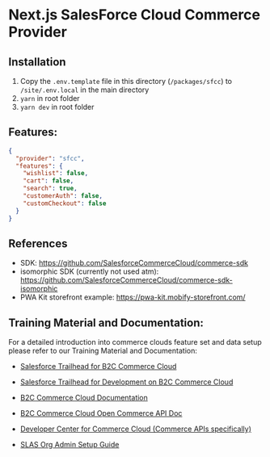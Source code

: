 # Next.js SalesForce Cloud Commerce Provider

## Installation

1. Copy the `.env.template` file in this directory (`/packages/sfcc`) to `/site/.env.local` in the main directory
2. `yarn` in root folder
3. `yarn dev` in root folder


## Features:
```json
{
  "provider": "sfcc",
  "features": {
    "wishlist": false,
    "cart": false,
    "search": true,
    "customerAuth": false,
    "customCheckout": false
  }
}
```

## References
 - SDK: https://github.com/SalesforceCommerceCloud/commerce-sdk
 - isomorphic SDK (currently not used atm): https://github.com/SalesforceCommerceCloud/commerce-sdk-isomorphic
 - PWA Kit storefront example: https://pwa-kit.mobify-storefront.com/

## Training Material and Documentation:
For a detailed introduction into commerce clouds feature set and data setup please refer to our Training Material and Documentation:

 - [Salesforce Trailhead for B2C Commerce Cloud](https://trailhead.salesforce.com/en/content/learn/trails/cc-overview)
 - [Salesforce Trailhead for Development on B2C Commerce Cloud](https://trailhead.salesforce.com/en/content/learn/trails/develop-for-commerce-cloud)

 - [B2C Commerce Cloud Documentation](https://documentation.b2c.commercecloud.salesforce.com/DOC1/index.jsp)
   
 - [B2C Commerce Cloud Open Commerce API Doc](https://documentation.b2c.commercecloud.salesforce.com/DOC1/topic/com.demandware.dochelp/OCAPI/current/usage/OpenCommerceAPI.html?cp=0_15)
 - [Developer Center for Commerce Cloud (Commerce APIs specifically)](https://developer.salesforce.com/docs/commerce/commerce-api/overview)
   
 - [SLAS Org Admin Setup Guide](https://developer.salesforce.com/docs/commerce/commerce-api/references?meta=slas-admin:Summary)
